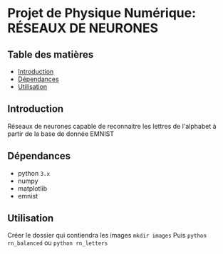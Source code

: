 # Projet de Physique Numérique: RÉSEAUX DE NEURONES

## Table des matières 
* [Introduction](#introduction)
* [Dépendances](#dépendance)
* [Utilisation](#utilisation)

## Introduction
Réseaux de neurones capable de reconnaitre les lettres de l'alphabet à partir de la base de donnée EMNIST

## Dépendances 
* python `3.x`
* numpy 
* matplotlib
* emnist

## Utilisation
Créer le dossier qui contiendra les images
`mkdir images`
Puis
`python rn_balanced`
ou
`python rn_letters`
